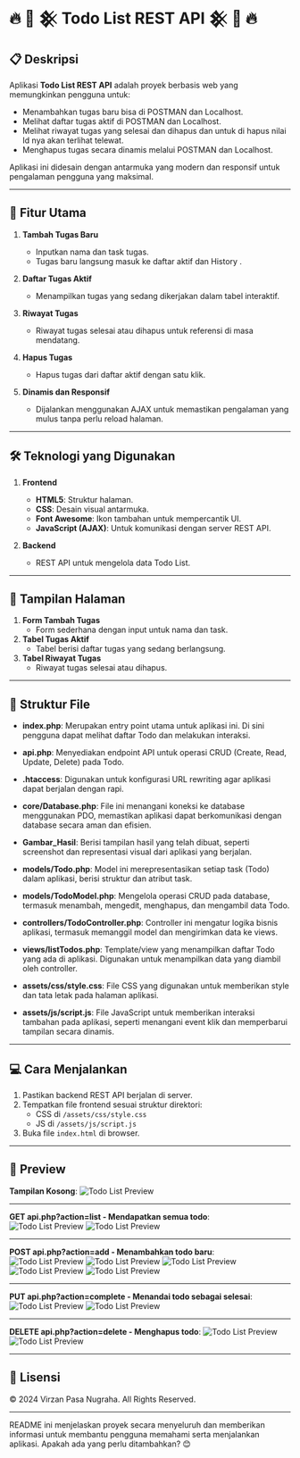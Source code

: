 # 🔥 🌟 𒆜 Todo List REST API 𒆜 🌟 🔥

## 📋 Deskripsi  
Aplikasi **Todo List REST API** adalah proyek berbasis web yang memungkinkan pengguna untuk:
- Menambahkan tugas baru bisa di POSTMAN dan Localhost.
- Melihat daftar tugas aktif di POSTMAN dan Localhost.
- Melihat riwayat tugas yang selesai dan dihapus dan untuk di hapus nilai Id nya akan terlihat telewat.
- Menghapus tugas secara dinamis melalui POSTMAN dan Localhost.

Aplikasi ini didesain dengan antarmuka yang modern dan responsif untuk pengalaman pengguna yang maksimal.

---

## 🚀 Fitur Utama  
1. **Tambah Tugas Baru**  
   - Inputkan nama dan task tugas.
   - Tugas baru langsung masuk ke daftar aktif dan History .

2. **Daftar Tugas Aktif**  
   - Menampilkan tugas yang sedang dikerjakan dalam tabel interaktif.

3. **Riwayat Tugas**  
   - Riwayat tugas selesai atau dihapus untuk referensi di masa mendatang.

5. **Hapus Tugas**  
   - Hapus tugas dari daftar aktif dengan satu klik.

6. **Dinamis dan Responsif**  
   - Dijalankan menggunakan AJAX untuk memastikan pengalaman yang mulus tanpa perlu reload halaman.

---

## 🛠️ Teknologi yang Digunakan  
1. **Frontend**  
   - **HTML5**: Struktur halaman.
   - **CSS**: Desain visual antarmuka.
   - **Font Awesome**: Ikon tambahan untuk mempercantik UI.
   - **JavaScript (AJAX)**: Untuk komunikasi dengan server REST API.

2. **Backend**  
   - REST API untuk mengelola data Todo List.

---

## 🎨 Tampilan Halaman  
1. **Form Tambah Tugas**  
   - Form sederhana dengan input untuk nama dan task.
2. **Tabel Tugas Aktif**  
   - Tabel berisi daftar tugas yang sedang berlangsung.
3. **Tabel Riwayat Tugas**  
   - Riwayat tugas selesai atau dihapus.

---

## 📂 Struktur File  
- **index.php**: Merupakan entry point utama untuk aplikasi ini. Di sini pengguna dapat melihat daftar Todo dan melakukan interaksi.
  
- **api.php**: Menyediakan endpoint API untuk operasi CRUD (Create, Read, Update, Delete) pada Todo.

- **.htaccess**: Digunakan untuk konfigurasi URL rewriting agar aplikasi dapat berjalan dengan rapi.

- **core/Database.php**: File ini menangani koneksi ke database menggunakan PDO, memastikan aplikasi dapat berkomunikasi dengan database secara aman dan efisien.

- **Gambar_Hasil**: Berisi tampilan hasil yang telah dibuat, seperti screenshot dan representasi visual dari aplikasi yang berjalan.

- **models/Todo.php**: Model ini merepresentasikan setiap task (Todo) dalam aplikasi, berisi struktur dan atribut task.

- **models/TodoModel.php**: Mengelola operasi CRUD pada database, termasuk menambah, mengedit, menghapus, dan mengambil data Todo.

- **controllers/TodoController.php**: Controller ini mengatur logika bisnis aplikasi, termasuk memanggil model dan mengirimkan data ke views.

- **views/listTodos.php**: Template/view yang menampilkan daftar Todo yang ada di aplikasi. Digunakan untuk menampilkan data yang diambil oleh controller.

- **assets/css/style.css**: File CSS yang digunakan untuk memberikan style dan tata letak pada halaman aplikasi.

- **assets/js/script.js**: File JavaScript untuk memberikan interaksi tambahan pada aplikasi, seperti menangani event klik dan memperbarui tampilan secara dinamis.


---

## 💻 Cara Menjalankan  
1. Pastikan backend REST API berjalan di server.
2. Tempatkan file frontend sesuai struktur direktori:
   - CSS di `/assets/css/style.css`
   - JS di `/assets/js/script.js`
3. Buka file `index.html` di browser.

---

## 🌟 Preview  

**Tampilan Kosong**:
 ![Todo List Preview](Gambar/awal.png)

 ---
**GET api.php?action=list - Mendapatkan semua todo**:  
![Todo List Preview](Gambar/8.png)
![Todo List Preview](Gambar/7.png)

---
**POST api.php?action=add - Menambahkan todo baru**:
![Todo List Preview](Gambar/2.png)
![Todo List Preview](Gambar/3.png)
![Todo List Preview](Gambar/4.png)
![Todo List Preview](Gambar/post1.png)
![Todo List Preview](Gambar/post2.png)

---
**PUT api.php?action=complete - Menandai todo sebagai selesai**:
![Todo List Preview](Gambar/5.png)
![Todo List Preview](Gambar/Completed.png)

---
**DELETE api.php?action=delete - Menghapus todo**:
![Todo List Preview](Gambar/6.png)
![Todo List Preview](Gambar/7.png)


---

## 📝 Lisensi  
&copy; 2024 Virzan Pasa Nugraha. All Rights Reserved.

---

README ini menjelaskan proyek secara menyeluruh dan memberikan informasi untuk membantu pengguna memahami serta menjalankan aplikasi. Apakah ada yang perlu ditambahkan? 😊